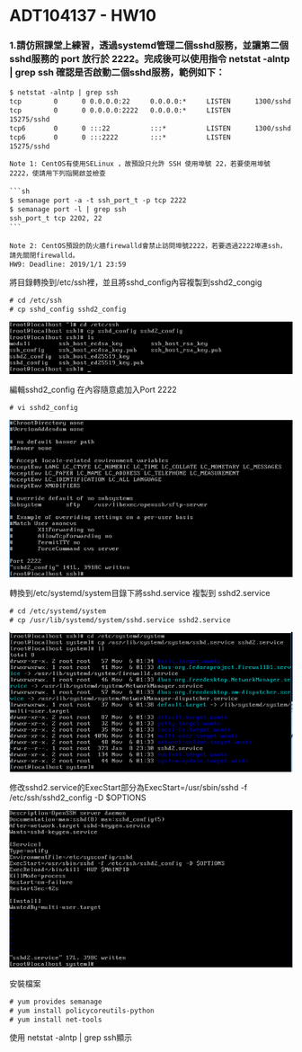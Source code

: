 # ADT104137 - HW10

### 1.請仿照課堂上練習，透過systemd管理二個sshd服務，並讓第二個sshd服務的 port 放行於 2222。完成後可以使用指令 netstat -alntp | grep ssh 確認是否啟動二個sshd服務，範例如下：
<pre><code>$ netstat -alntp | grep ssh
tcp        0      0 0.0.0.0:22     0.0.0.0:*     LISTEN      1300/sshd
tcp        0      0 0.0.0.0:2222   0.0.0.0:*     LISTEN      15275/sshd
tcp6       0      0 :::22          :::*          LISTEN      1300/sshd
tcp6       0      0 :::2222        :::*          LISTEN      15275/sshd</code></pre>

<pre><code>Note 1: CentOS有使用SELinux ，故預設只允許 SSH 使用埠號 22，若要使用埠號 2222，使請用下列指開啟並檢查

```sh
$ semanage port -a -t ssh_port_t -p tcp 2222
$ semanage port -l | grep ssh
ssh_port_t tcp 2202, 22
```  

Note 2: CentOS預設的防火牆firewalld會禁止訪問埠號2222，若要透過2222埠連ssh，請先關閉firewalld。
HW9: Deadline: 2019/1/1 23:59</code></pre>

將目錄轉換到/etc/ssh裡，並且將sshd_config內容複製到sshd2_congig
<pre><code># cd /etc/ssh
# cp sshd_config sshd2_config</code></pre>
![01](pic9/01.PNG)

編輯sshd2_config 在內容隨意處加入Port 2222
<pre><code># vi sshd2_config</code></pre>
![02](pic9/02.PNG)

轉換到/etc/systemd/system目錄下將sshd.service 複製到 sshd2.service
<pre><code># cd /etc/systemd/system
# cp /usr/lib/systemd/system/sshd.service sshd2.service</code></pre>
![03](pic9/03.PNG)

修改sshd2.service的ExecStart部分為ExecStart=/usr/sbin/sshd -f /etc/ssh/sshd2_config -D $OPTIONS

![04](pic9/04.PNG)

安裝檔案
<pre><code># yum provides semanage
# yum install policycoreutils-python
# yum install net-tools</code></pre>

使用 netstat -alntp | grep ssh顯示

